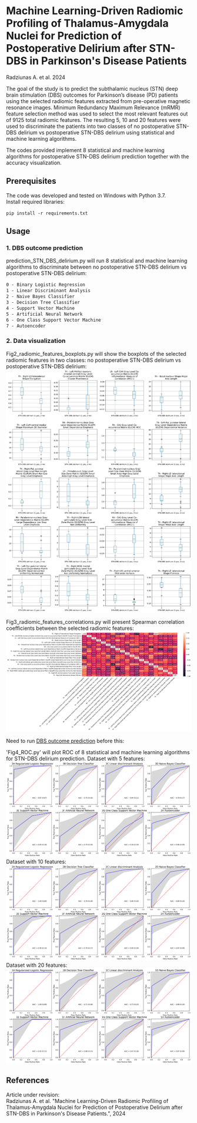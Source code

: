 # Machine Learning-Driven Radiomic Profiling of Thalamus-Amygdala Nuclei for Prediction of Postoperative Delirium after STN-DBS in Parkinson's Disease Patients

Radziunas A. et al. 2024

The goal of the study is to predict the subthalamic nucleus (STN) deep brain stimulation (DBS) outcomes for Parkinson’s disease (PD) patients using the selected radiomic features extracted from pre-operative magnetic resonance images. Minimum Redundancy Maximum Relevance (mRMR) feature selection method was used to select the most relevant features out of 9125 total radiomic features. The resulting 5, 10 and 20 features were used to discriminate the patients into two classes of no postoperative STN-DBS delirium vs postoperative STN-DBS delirium using statistical and machine learning algorithms.

The codes provided implement 8 statistical and machine learning algorithms for postoperative STN-DBS delirium prediction together with the accuracy visualization. 

## Prerequisites

The code was developed and tested on Windows with Python 3.7.  
Install required libraries:
```
pip install -r requirements.txt
```

## Usage

### 1. DBS outcome prediction

prediction_STN_DBS_delirium.py will run 8 statistical and machine learning algorithms to discriminate between no postoperative STN-DBS delirium vs postoperative STN-DBS delirium:

```
0 - Binary Logistic Regression
1 - Linear Discriminant Analysis
2 - Naive Bayes Classifier
3 - Decision Tree Classifier
4 - Support Vector Machine
5 - Artificial Neural Network
6 - One Class Support Vector Machine
7 - Autoencoder
```

### 2. Data visualization 

Fig2_radiomic_features_boxplots.py will show the boxplots of the selected radiomic features in two classes: no postoperative STN-DBS delirium vs postoperative STN-DBS delirium:
![Fig2_radiomic_features_boxplots](figures/Fig2_radiomic_features_boxplots.png)


Fig3_radiomic_features_correlations.py will present Spearman correlation coefficients between the selected radiomic features:
![Fig3_radiomic_features_correlations](figures/Fig3_radiomic_features_correlations.png)


Need to run [DBS outcome prediction](#1-dbs-outcome-prediction) before this:

'Fig4_ROC.py' will plot ROC of 8 statistical and machine learning algorithms for STN-DBS delirium prediction.
Dataset with 5 features:
![Fig4_ROC](figures/Fig4_ROC_5_features.png) 
Dataset with 10 features:
![Fig4_ROC](figures/Fig4_ROC_10_features.png) 
Dataset with 20 features:
![Fig4_ROC](figures/Fig4_ROC_20_features.png) 

## References
Article under revision:  
Radziunas A. et al. "Machine Learning-Driven Radiomic Profiling of Thalamus-Amygdala Nuclei for Prediction of Postoperative Delirium after STN-DBS in Parkinson's Disease Patients.", 2024

